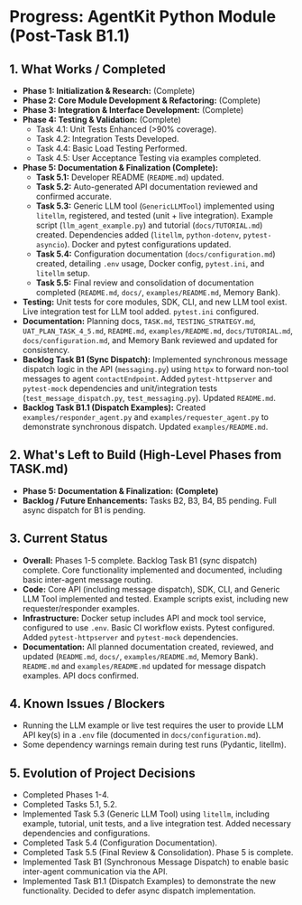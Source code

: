 # Progress: AgentKit Python Module (Post-Task B1.1)

## 1. What Works / Completed

-   **Phase 1: Initialization & Research:** (Complete)
-   **Phase 2: Core Module Development & Refactoring:** (Complete)
-   **Phase 3: Integration & Interface Development:** (Complete)
-   **Phase 4: Testing & Validation:** (Complete)
    -   Task 4.1: Unit Tests Enhanced (>90% coverage).
    -   Task 4.2: Integration Tests Developed.
    -   Task 4.4: Basic Load Testing Performed.
    -   Task 4.5: User Acceptance Testing via examples completed.
-   **Phase 5: Documentation & Finalization (Complete):**
    -   **Task 5.1:** Developer README (`README.md`) updated.
    -   **Task 5.2:** Auto-generated API documentation reviewed and confirmed accurate.
    -   **Task 5.3:** Generic LLM tool (`GenericLLMTool`) implemented using `litellm`, registered, and tested (unit + live integration). Example script (`llm_agent_example.py`) and tutorial (`docs/TUTORIAL.md`) created. Dependencies added (`litellm`, `python-dotenv`, `pytest-asyncio`). Docker and pytest configurations updated.
    -   **Task 5.4:** Configuration documentation (`docs/configuration.md`) created, detailing `.env` usage, Docker config, `pytest.ini`, and `litellm` setup.
    -   **Task 5.5:** Final review and consolidation of documentation completed (`README.md`, `docs/`, `examples/README.md`, Memory Bank).
-   **Testing:** Unit tests for core modules, SDK, CLI, and new LLM tool exist. Live integration test for LLM tool added. `pytest.ini` configured.
-   **Documentation:** Planning docs, `TASK.md`, `TESTING_STRATEGY.md`, `UAT_PLAN_TASK_4_5.md`, `README.md`, `examples/README.md`, `docs/TUTORIAL.md`, `docs/configuration.md`, and Memory Bank reviewed and updated for consistency.
-   **Backlog Task B1 (Sync Dispatch):** Implemented synchronous message dispatch logic in the API (`messaging.py`) using `httpx` to forward non-tool messages to agent `contactEndpoint`. Added `pytest-httpserver` and `pytest-mock` dependencies and unit/integration tests (`test_message_dispatch.py`, `test_messaging.py`). Updated `README.md`.
-   **Backlog Task B1.1 (Dispatch Examples):** Created `examples/responder_agent.py` and `examples/requester_agent.py` to demonstrate synchronous dispatch. Updated `examples/README.md`.

## 2. What's Left to Build (High-Level Phases from TASK.md)

-   **Phase 5: Documentation & Finalization:** **(Complete)**
-   **Backlog / Future Enhancements:** Tasks B2, B3, B4, B5 pending. Full async dispatch for B1 is pending.

## 3. Current Status

-   **Overall:** Phases 1-5 complete. Backlog Task B1 (sync dispatch) complete. Core functionality implemented and documented, including basic inter-agent message routing.
-   **Code:** Core API (including message dispatch), SDK, CLI, and Generic LLM Tool implemented and tested. Example scripts exist, including new requester/responder examples.
-   **Infrastructure:** Docker setup includes API and mock tool service, configured to use `.env`. Basic CI workflow exists. Pytest configured. Added `pytest-httpserver` and `pytest-mock` dependencies.
-   **Documentation:** All planned documentation created, reviewed, and updated (`README.md`, `docs/`, `examples/README.md`, Memory Bank). `README.md` and `examples/README.md` updated for message dispatch examples. API docs confirmed.

## 4. Known Issues / Blockers

-   Running the LLM example or live test requires the user to provide LLM API key(s) in a `.env` file (documented in `docs/configuration.md`).
-   Some dependency warnings remain during test runs (Pydantic, litellm).

## 5. Evolution of Project Decisions

-   Completed Phases 1-4.
-   Completed Tasks 5.1, 5.2.
-   Implemented Task 5.3 (Generic LLM Tool) using `litellm`, including example, tutorial, unit tests, and a live integration test. Added necessary dependencies and configurations.
-   Completed Task 5.4 (Configuration Documentation).
-   Completed Task 5.5 (Final Review & Consolidation). Phase 5 is complete.
-   Implemented Task B1 (Synchronous Message Dispatch) to enable basic inter-agent communication via the API.
-   Implemented Task B1.1 (Dispatch Examples) to demonstrate the new functionality. Decided to defer async dispatch implementation.